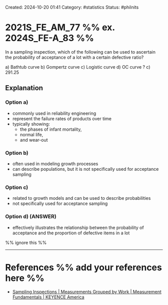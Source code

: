 Created: 2024-10-20 01:41
Category: #statistics
Status: #philnits



# 2021S_FE_AM_77 %% ex. 2024S_FE-A_83 %%

In a sampling inspection, which of the following can be used to ascertain the probability of acceptance of a lot with a certain defective ratio?

a) Bathtub curve
b) Gompertz curve
c) Logistic curve
d) OC curve
?
c) 291.25
## Explanation

### Option a)
- commonly used in reliability engineering
- represent the failure rates of products over time
- typically showing:
	- the phases of infant mortality,
	- normal life,
	- and wear-out

### Option b)
- often used in modeling growth processes
- can describe populations, but it is not specifically used for acceptance sampling
### Option c)
- related to growth models and can be used to describe probabilities
- not specifically used for acceptance sampling

### Option d) (ANSWER)
- effectively illustrates the relationship between the probability of acceptance and the proportion of defective items in a lot




%% ignore this %%
<!--SR:!2025-03-09,3,230-->
---









# References %% add your references here %%
- [Sampling Inspections | Measurements Grouped by Work | Measurement Fundamentals | KEYENCE America](https://www.keyence.com/ss/products/measure-sys/measurement-selection/process/sampling-inspection.jsp)